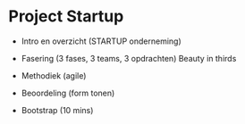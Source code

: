 # Project Startup

- Intro en overzicht (STARTUP onderneming)

- Fasering (3 fases, 3 teams, 3 opdrachten)
Beauty in thirds

- Methodiek (agile)

- Beoordeling (form tonen)

- Bootstrap (10 mins)
